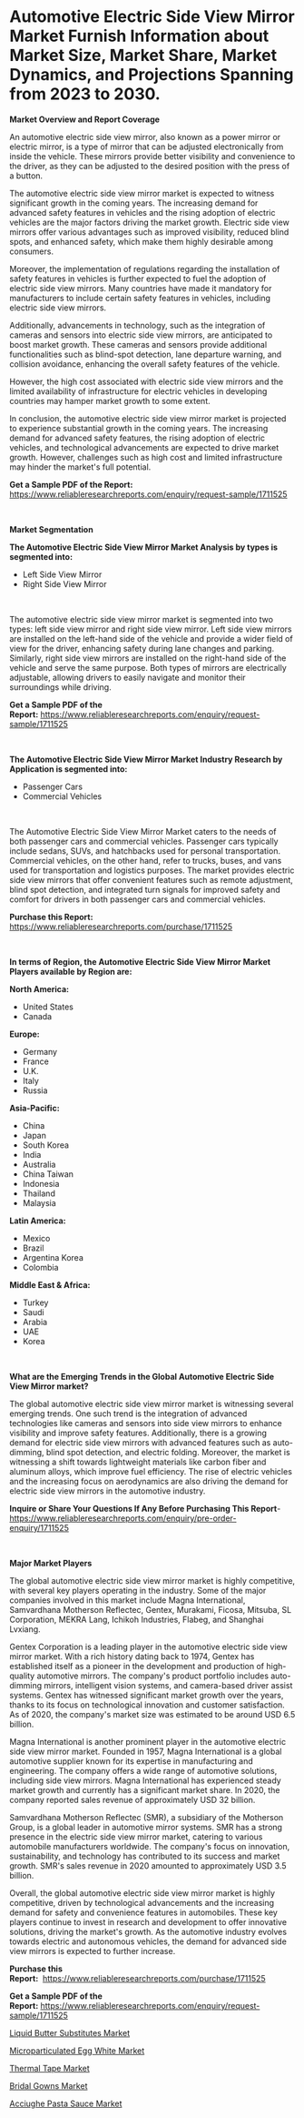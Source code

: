<p><h1>Automotive Electric Side View Mirror Market Furnish Information about Market Size, Market Share, Market Dynamics, and Projections Spanning from 2023 to 2030.</h1></p><p><strong>Market Overview and Report Coverage</strong></p>
<p><p>An automotive electric side view mirror, also known as a power mirror or electric mirror, is a type of mirror that can be adjusted electronically from inside the vehicle. These mirrors provide better visibility and convenience to the driver, as they can be adjusted to the desired position with the press of a button.</p><p>The automotive electric side view mirror market is expected to witness significant growth in the coming years. The increasing demand for advanced safety features in vehicles and the rising adoption of electric vehicles are the major factors driving the market growth. Electric side view mirrors offer various advantages such as improved visibility, reduced blind spots, and enhanced safety, which make them highly desirable among consumers.</p><p>Moreover, the implementation of regulations regarding the installation of safety features in vehicles is further expected to fuel the adoption of electric side view mirrors. Many countries have made it mandatory for manufacturers to include certain safety features in vehicles, including electric side view mirrors.</p><p>Additionally, advancements in technology, such as the integration of cameras and sensors into electric side view mirrors, are anticipated to boost market growth. These cameras and sensors provide additional functionalities such as blind-spot detection, lane departure warning, and collision avoidance, enhancing the overall safety features of the vehicle.</p><p>However, the high cost associated with electric side view mirrors and the limited availability of infrastructure for electric vehicles in developing countries may hamper market growth to some extent.</p><p>In conclusion, the automotive electric side view mirror market is projected to experience substantial growth in the coming years. The increasing demand for advanced safety features, the rising adoption of electric vehicles, and technological advancements are expected to drive market growth. However, challenges such as high cost and limited infrastructure may hinder the market's full potential.</p></p>
<p><strong>Get a Sample PDF of the Report:</strong> <a href="https://www.reliableresearchreports.com/enquiry/request-sample/1711525">https://www.reliableresearchreports.com/enquiry/request-sample/1711525</a></p>
<p>&nbsp;</p>
<p><strong>Market Segmentation</strong></p>
<p><strong>The Automotive Electric Side View Mirror Market Analysis by types is segmented into:</strong></p>
<p><ul><li>Left Side View Mirror</li><li>Right Side View Mirror</li></ul></p>
<p>&nbsp;</p>
<p><p>The automotive electric side view mirror market is segmented into two types: left side view mirror and right side view mirror. Left side view mirrors are installed on the left-hand side of the vehicle and provide a wider field of view for the driver, enhancing safety during lane changes and parking. Similarly, right side view mirrors are installed on the right-hand side of the vehicle and serve the same purpose. Both types of mirrors are electrically adjustable, allowing drivers to easily navigate and monitor their surroundings while driving.</p></p>
<p><strong>Get a Sample PDF of the Report:</strong>&nbsp;<a href="https://www.reliableresearchreports.com/enquiry/request-sample/1711525">https://www.reliableresearchreports.com/enquiry/request-sample/1711525</a></p>
<p>&nbsp;</p>
<p><strong>The Automotive Electric Side View Mirror Market Industry Research by Application is segmented into:</strong></p>
<p><ul><li>Passenger Cars</li><li>Commercial Vehicles</li></ul></p>
<p>&nbsp;</p>
<p><p>The Automotive Electric Side View Mirror Market caters to the needs of both passenger cars and commercial vehicles. Passenger cars typically include sedans, SUVs, and hatchbacks used for personal transportation. Commercial vehicles, on the other hand, refer to trucks, buses, and vans used for transportation and logistics purposes. The market provides electric side view mirrors that offer convenient features such as remote adjustment, blind spot detection, and integrated turn signals for improved safety and comfort for drivers in both passenger cars and commercial vehicles.</p></p>
<p><strong>Purchase this Report:</strong>&nbsp; <a href="https://www.reliableresearchreports.com/purchase/1711525">https://www.reliableresearchreports.com/purchase/1711525</a></p>
<p>&nbsp;</p>
<p><strong>In terms of Region, the Automotive Electric Side View Mirror Market Players available by Region are:</strong></p>
<p>
    <p> <strong> North America: </strong>
        <ul>
            <li>United States</li>
            <li>Canada</li>
        </ul>
        </p> 
    <p> <strong> Europe: </strong>
        <ul>
            <li>Germany</li>
            <li>France</li>
            <li>U.K.</li>
            <li>Italy</li>
            <li>Russia</li>
        </ul>
        </p> 
    <p> <strong> Asia-Pacific: </strong>
        <ul>
            <li>China</li>
            <li>Japan</li>
            <li>South Korea</li>
            <li>India</li>
            <li>Australia</li>
            <li>China Taiwan</li>
            <li>Indonesia</li>
            <li>Thailand</li>
            <li>Malaysia</li>
        </ul>
        </p> 
    <p> <strong> Latin America: </strong>
        <ul>
            <li>Mexico</li>
            <li>Brazil</li>
            <li>Argentina Korea</li>
            <li>Colombia</li>
        </ul>
        </p> 
    <p> <strong> Middle East & Africa: </strong>
        <ul>
            <li>Turkey</li>
            <li>Saudi</li>
            <li>Arabia</li>
            <li>UAE</li>
            <li>Korea</li>
        </ul>
    </p>
    </p>
<p>&nbsp;</p>
<p><strong>What are the Emerging Trends in the Global Automotive Electric Side View Mirror market?</strong></p>
<p><p>The global automotive electric side view mirror market is witnessing several emerging trends. One such trend is the integration of advanced technologies like cameras and sensors into side view mirrors to enhance visibility and improve safety features. Additionally, there is a growing demand for electric side view mirrors with advanced features such as auto-dimming, blind spot detection, and electric folding. Moreover, the market is witnessing a shift towards lightweight materials like carbon fiber and aluminum alloys, which improve fuel efficiency. The rise of electric vehicles and the increasing focus on aerodynamics are also driving the demand for electric side view mirrors in the automotive industry.</p></p>
<p><strong>Inquire or Share Your Questions If Any Before Purchasing This Report</strong>- <a href="https://www.reliableresearchreports.com/enquiry/pre-order-enquiry/1711525">https://www.reliableresearchreports.com/enquiry/pre-order-enquiry/1711525</a></p>
<p>&nbsp;</p>
<p><strong>Major Market Players</strong></p>
<p><p>The global automotive electric side view mirror market is highly competitive, with several key players operating in the industry. Some of the major companies involved in this market include Magna International, Samvardhana Motherson Reflectec, Gentex, Murakami, Ficosa, Mitsuba, SL Corporation, MEKRA Lang, Ichikoh Industries, Flabeg, and Shanghai Lvxiang.</p><p>Gentex Corporation is a leading player in the automotive electric side view mirror market. With a rich history dating back to 1974, Gentex has established itself as a pioneer in the development and production of high-quality automotive mirrors. The company's product portfolio includes auto-dimming mirrors, intelligent vision systems, and camera-based driver assist systems. Gentex has witnessed significant market growth over the years, thanks to its focus on technological innovation and customer satisfaction. As of 2020, the company's market size was estimated to be around USD 6.5 billion.</p><p>Magna International is another prominent player in the automotive electric side view mirror market. Founded in 1957, Magna International is a global automotive supplier known for its expertise in manufacturing and engineering. The company offers a wide range of automotive solutions, including side view mirrors. Magna International has experienced steady market growth and currently has a significant market share. In 2020, the company reported sales revenue of approximately USD 32 billion.</p><p>Samvardhana Motherson Reflectec (SMR), a subsidiary of the Motherson Group, is a global leader in automotive mirror systems. SMR has a strong presence in the electric side view mirror market, catering to various automobile manufacturers worldwide. The company's focus on innovation, sustainability, and technology has contributed to its success and market growth. SMR's sales revenue in 2020 amounted to approximately USD 3.5 billion.</p><p>Overall, the global automotive electric side view mirror market is highly competitive, driven by technological advancements and the increasing demand for safety and convenience features in automobiles. These key players continue to invest in research and development to offer innovative solutions, driving the market's growth. As the automotive industry evolves towards electric and autonomous vehicles, the demand for advanced side view mirrors is expected to further increase.</p></p>
<p><strong>Purchase this Report:</strong>&nbsp;&nbsp;<a href="https://www.reliableresearchreports.com/purchase/1711525">https://www.reliableresearchreports.com/purchase/1711525</a></p>
<p></p>
<p><strong>Get a Sample PDF of the Report:</strong>&nbsp;<a href="https://www.reliableresearchreports.com/enquiry/request-sample/1711525">https://www.reliableresearchreports.com/enquiry/request-sample/1711525</a></p>
<p><p><a href="https://www.linkedin.com/pulse/liquid-butter-substitutes-market-size-growth-forecast-from-jd8be/">Liquid Butter Substitutes Market</a></p><p><a href="https://www.linkedin.com/pulse/microparticulated-egg-white-market-size-share-global-analysis-jeije/">Microparticulated Egg White Market</a></p><p><a href="https://medium.com/@smriti.reportprime/analyzing-thermal-tape-market-global-industry-perspective-and-forecast-2023-to-2030-ab4144a42bcd">Thermal Tape Market</a></p><p><a href="https://medium.com/@chiragreportprime4/bridal-gowns-market-competitive-analysis-market-trends-and-forecast-to-2030-8d0fc7c042de">Bridal Gowns Market</a></p><p><a href="https://www.linkedin.com/pulse/acciughe-pasta-sauce-market-research-report-provides-thorough-industry-556we/">Acciughe Pasta Sauce Market</a></p></p>